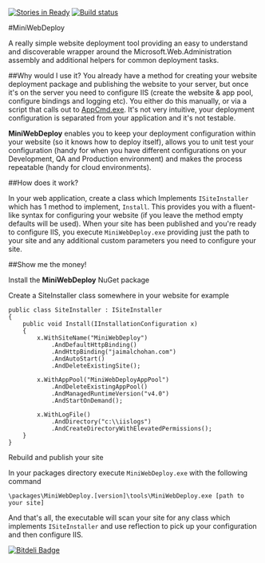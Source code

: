 [![Stories in Ready](https://badge.waffle.io/jaimalchohan/mini-web-deploy.png?label=ready)](https://waffle.io/jaimalchohan/mini-web-deploy)
[![Build status](https://ci.appveyor.com/api/projects/status?id=j3rx0d344lurnnuk)](https://ci.appveyor.com/project/mini-web-deploy)

#MiniWebDeploy

A really simple website deployment tool providing an easy to understand and discoverable wrapper around the Microsoft.Web.Administration assembly and additional helpers for common deployment tasks.

##Why would I use it?
You already have a method for creating your website deployment package and publishing the website to your server, but once it's on the server you need to configure IIS (create the website & app pool, configure bindings and logging etc).  You either do this manually, or via a script that calls out to [AppCmd.exe](http://technet.microsoft.com/en-us/library/cc772200.aspx). It's not very intuitive, your deployment configuration is separated from your application and it's not testable.

**MiniWebDeploy** enables you to keep your deployment configuration within your website (so it knows how to deploy itself), allows you to unit test your configuration (handy for when you have different configurations on your Development, QA and Production environment) and makes the process repeatable (handy for cloud environments).

##How does it work?

In your web application, create a class which Implements `ISiteInstaller` which has 1 method to implement, `Install`.  This provides you with a fluent-like syntax for configuring your website (if you leave the method empty defaults will be used). When your site has been published and you're ready to configure IIS, you execute `MiniWebDeploy.exe` providing just the path to your site and any additional custom parameters you need to configure your site.


##Show me the money!

Install the **MiniWebDeploy** NuGet package

Create a SiteInstaller class somewhere in your website for example

    public class SiteInstaller : ISiteInstaller
    {
        public void Install(IInstallationConfiguration x)
        {
            x.WithSiteName("MiniWebDeploy")
                .AndDefaultHttpBinding()
                .AndHttpBinding("jaimalchohan.com")
                .AndAutoStart()
                .AndDeleteExistingSite();
            
            x.WithAppPool("MiniWebDeployAppPool")
                .AndDeleteExistingAppPool()
                .AndManagedRuntimeVersion("v4.0")
                .AndStartOnDemand();

            x.WithLogFile()
                .AndDirectory("c:\\iislogs")
                .AndCreateDirectoryWithElevatedPermissions();
        }
    }

Rebuild and publish your site

In your packages directory execute `MiniWebDeploy.exe` with the following command

`\packages\MiniWebDeploy.[version]\tools\MiniWebDeploy.exe [path to your site]`

And that's all,  the executable will scan your site for any class which implements `ISiteInstaller` and use reflection to pick up your configuration and then configure IIS.





[![Bitdeli Badge](https://d2weczhvl823v0.cloudfront.net/jaimalchohan/mini-web-deploy/trend.png)](https://bitdeli.com/free "Bitdeli Badge")

